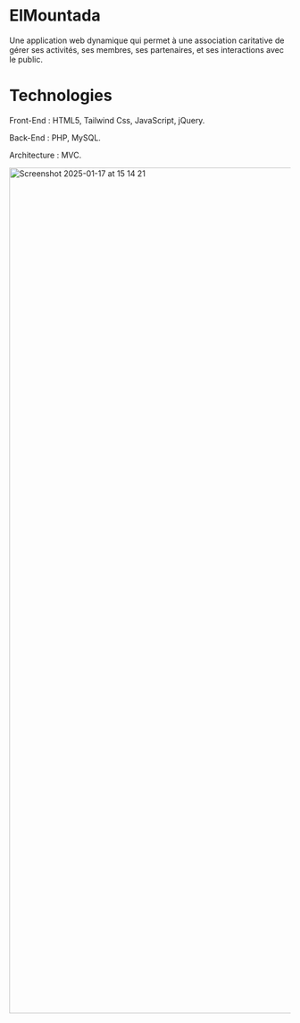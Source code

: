 # ElMountada
Une application web dynamique qui permet à une association caritative de gérer ses activités, ses membres, ses partenaires, et ses interactions avec le public.
# Technologies 
Front-End : HTML5, Tailwind Css, JavaScript, jQuery. 

Back-End : PHP, MySQL.

Architecture : MVC.

<img width="1512" alt="Screenshot 2025-01-17 at 15 14 21" src="https://github.com/user-attachments/assets/ae67f8ea-4969-416e-8d81-9de3a03b2528" />
